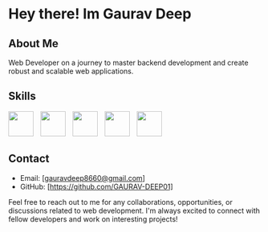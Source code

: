 # Hey there! Im Gaurav Deep

## About Me

Web Developer on a journey to master backend development and create robust and scalable web applications.

## Skills

<img src="https://cdn.jsdelivr.net/gh/devicons/devicon/icons/html5/html5-original.svg" width="50px" style="margin-right:10px"> 
<img src="https://cdn.jsdelivr.net/gh/devicons/devicon/icons/css3/css3-original.svg" width="50px" style="margin-right:10px"> 
<img src="https://cdn.jsdelivr.net/gh/devicons/devicon/icons/javascript/javascript-original.svg" width="50px" style="margin-right:10px"> 
<img src="https://cdn.jsdelivr.net/gh/devicons/devicon/icons/bootstrap/bootstrap-plain.svg" width="50px" style="margin-right:10px"> 
<img src="https://cdn.jsdelivr.net/gh/devicons/devicon/icons/git/git-original.svg" width="50px" style="margin-right:10px"> 


## Contact

- Email: [gauravdeep8660@gmail.com]
- GitHub: [https://github.com/GAURAV-DEEP01]

Feel free to reach out to me for any collaborations, opportunities, or discussions related to web development. I'm always excited to connect with fellow developers and work on interesting projects!


